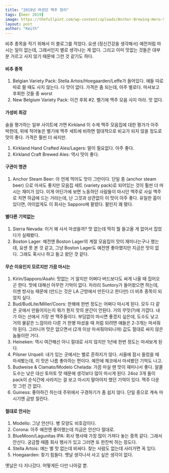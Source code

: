 ```yaml
---
title: "2019년 마셨던 맥주 정리"
tags: [beer 2019]
image: https://thefullpint.com/wp-content/uploads/Anchor-Brewing-Hero-Shot.jpg
layout: post
author: "Keith"
---
```


비추 종목을 적기 위해서 이 블로그를 적었다. 요샌 (정신건강을 생각해서) 예전처럼 마시는 일이 없는데, 그래서인지 별로 생각나는 게 없다. 그리고 이미 맛없는 것들은 대부분 거르고 사지 않기 때문에 그런 것 같기도 하다. 

#### 비추 종목

1. Belgian Variety Pack: Stella Artois/Hoegaarden/Leffe가 들어있다. 얘들 따로따로 팔 때도 사지 않는다. 다 맛이 없다. 가격은 좀 되는데, 아주 별로다. 마셔보고 후회한 것들 중 worst
2. New Belgium Variety Pack: 이건 후회 #2. 벨기에 맥주 모음 사지 마라. 맛 없다. 

#### 가성비 최강

술을 평가하는 일부 사이트에 가면 Kirkland 이 수제 맥주 모음집에 대한 평가가 아주 박한데, 위에 적어놓은 벨기에 맥주 세트에 비하면 절대적으로 비교가 되지 않을 정도로 맛이 좋다. 가격은 훨씬 더 싸지만.

1. Kirkland Hand Crafted Ales/Lagers: 말이 필요없다. 아주 좋다.
2. Kirkland Craft Brewed Ales: 역시 맛이 좋다. 

#### 구관이 명관

1. Anchor Steam Beer: 아 언제 먹어도 맛이 그만이다. 단일 종 (anchor steam beer) 으로 마셔도 좋지만 모음집 세트 (variety pack)로 되어있는 것이 훨씬 더 마시는 재미가 있다. 이게 어딘가에 보면 노동하던 사람들이 마시던 맥주로 사실 맥주로 치면 하급에 드는 거라는데, 난 그것과 상관없이 이 맛이 아주 좋다. 유일한 흠이 있다면, 어이없게도 이 회사는 Sapporo에 팔렸다. 팔린지 꽤 됐다. 

#### 별다른 기억없는 

1. Sierra Nevada: 이거 왜 사서 마셨을까? 맛 없는데 딱히 뭘 들고올 게 없어서 집었다가 실패봤다. 
2. Boston Lager: 예전엔 Boston Lager의 계절 모음집이 맛이 재미나는구나 했는데, 요샌 못 본 것 같고, 그냥 Boston Lager도 예전엔 좋아했지만 지금은 맛이 없다. 그래도 혹시나 하고 들고 왔던 것 같다. 

#### 무슨 이유인지 모르지만 가끔 마시는

1. Kirin/Sapporo/Asahi: 맛없는 거 알지만 어쩌다 버드보다도 싸게 나올 때 집어오곤 한다. 맛에 대해선 아무런 기억이 없다. 차라리 Suntory가 들어왔으면 하는데, 이젠 방사능 때문에 (만드는 것은 LA 근방에서 만든다고 한다만) 더 비추 종목이 되었지 싶다. 
2. Bud/BudLite/Miller/Coors: 한해에 한번 정도는 어쩌다 마시게 된다. 모두 다 같은 곳에서 만들어지는지 뭐가 뭔지 맛의 분간이 안된다. 거의 무맛(?)에 가깝다. 내가 아는 선에서 가장 싼 맥주들이다. 부담없이 마시면 좋겠지 싶은데, 도수도 낮고 거의 물같은 느낌이라 다른 거 한병 마셨을 때 처럼 되려면 얘들은 2-3개는 마셔줘야 된다. 그러니까 맛은 없으면서 (2개 이상 마셔줘야되니까) 값도 절대로 싸지 않은 놈들이란 거다. 
3. Heineken: 역시 여간해선 아니 절대로 사지 않지만 1년에 한번 정도는 마셔보게 된다. 
4. Pilsner Urquell: 내가 있는 곳에서는 별로 흔하지가 않다. 서울에 잠시 들렀을 때 마셔봤는데, 이 맛은 나름 좋아하는 편이다. 예전에 체코에서 마셔봤던 기억도 나고. 
5. Budweise & Clamato/Modelo Chelada: 가끔 마실 땐 맛이 재미나서 좋다. 알콜 도수는 낮은 대신 토마토 맛 때문에 생각보다 많이 마시게 된다. 24oz 3개 들이 pack이 순식간에 사라지는 걸 보고 마시지 말아야지 했던 기억이 있다. 맥주 다운 맛 그런 건 없다. 
6. Guiness: 좋아하긴 하는데 주위에서 구경하기가 좀 쉽지 않다. 단일 종으로 계속 마시기엔 금방 질린다. 

#### 절대로 안사는

1. Modello: 그냥 안산다. 병 모양도 비호감이다. 
2. Corona: 아주 예전엔 좋아했는데 지금은 안산다 절대로. 
3. BlueMoon/Lagunitas IPA: 회사 행사때 가장 많이 가져다 놓는 종목 같다. 그래서 안산다. 궁금할 때쯤 회사 행사가 있고 그러면 또 한잔씩 하는 정도다. 
4. Stella Artois: 얘는 별 맛 없는데 비싸다. 찾는 사람도 없는데 사러가면 꼭 있다. 
5. Hoegaarden: 찾기 힘들다. 옛날 생각나서 사고 싶은 생각이 없다. 

옛날은 다 지나갔다. 어떻게든 다만 나아갈 뿐.